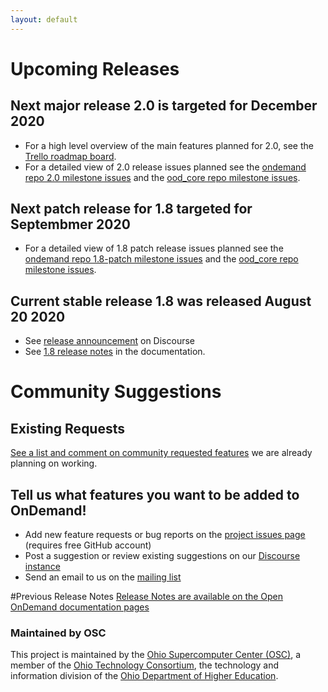 ```yaml
---
layout: default
---
```


# Upcoming Releases

## Next major release 2.0 is targeted for December 2020

* For a high level overview of the main features planned for 2.0, see the [Trello roadmap board](https://trello.com/b/ksr1g141/open-ondemand-ideas-and-dev).
* For a detailed view of 2.0 release issues planned see the [ondemand repo 2.0 milestone issues](https://github.com/OSC/ondemand/milestone/9) and the [ood_core repo milestone issues](https://github.com/OSC/ood_core/milestone/6).

## Next patch release for 1.8 targeted for Septembmer 2020

* For a detailed view of 1.8 patch release issues planned see the [ondemand repo 1.8-patch milestone issues](https://github.com/OSC/ondemand/milestone/10) and the [ood_core repo milestone issues](https://github.com/OSC/ood_core/milestone/7).

## Current stable release 1.8 was released August 20 2020

* See [release announcement](https://discourse.osc.edu/t/announcing-open-ondemand-1-8/1063) on Discourse
* See [1.8 release notes](https://osc.github.io/ood-documentation/release-1.8/release-notes/v1.8-release-notes.html) in the documentation.

# Community Suggestions
## Existing Requests
[See a list and comment on community requested features](
https://github.com/issues?utf8=%E2%9C%93&q=is%3Aopen+is%3Aissue+org%3Aosc+label%3A%22community+request%22
) we are already planning on working.

## Tell us what features you want to be added to OnDemand!
* Add new feature requests or bug reports on the [project issues page](https://github.com/OSC/Open-OnDemand/issues) (requires free GitHub account)
* Post a suggestion or review existing suggestions on our [Discourse instance](https://discourse.osc.edu/c/open-ondemand) 
* Send an email to us on the [mailing list](https://lists.osu.edu/mailman/listinfo/ood-users)

#Previous Release Notes
[Release Notes are available on the Open OnDemand documentation pages](https://osc.github.io/ood-documentation/latest/)

### Maintained by OSC

This project is maintained by the [Ohio Supercomputer Center (OSC)](https://www.osc.edu), 
a member of the [Ohio Technology Consortium](https://www.oh-tech.org/), the technology and information
division of the [Ohio Department of Higher Education](https://education.ohio.gov/).
